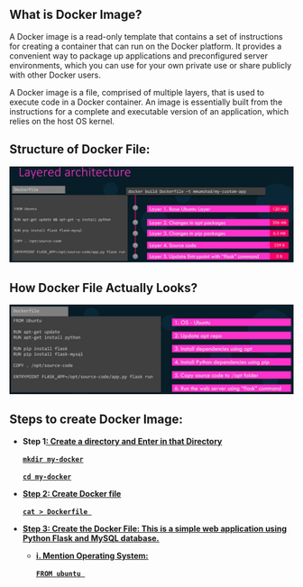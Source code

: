 ## What is Docker Image?

A Docker image is a read-only template that contains a set of instructions for creating a container that can run on the Docker platform. It provides a convenient way to package up applications and preconfigured server environments, which you can use for your own private use or share publicly with other Docker users.

A Docker image is a file, comprised of multiple layers, that is used to execute code in a Docker container. An image is essentially built from the instructions for a complete and executable version of an application, which relies on the host OS kernel.

## Structure of Docker File:

![Docker File Architecture](https://github.com/Ayushmanglani/Docker/blob/master/DockerImages/LayeredArchitecture.JPG)

## How Docker File Actually Looks?

![Docker File](https://github.com/Ayushmanglani/Docker/blob/master/DockerImages/dockerfile.JPG)

## Steps to create Docker Image:

 - <b>Step 1<u>: Create a directory and Enter in that Directory
    
    ```mkdir my-docker```
    
    ```cd my-docker```

 - <b>Step 2<u>: Create Docker file
 
    ```cat > Dockerfile ```     
 
 - <b>Step 3<u>: Create the Docker File: 
    This is a simple web application using Python Flask and MySQL database.
   - i.	Mention Operating System:
  
     ```FROM ubuntu ```
